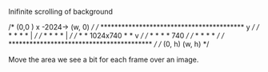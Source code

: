Inifinite scrolling of background

/*        (0,0 )        x     -2024->           (w, 0)                    */
/*        *****************************************      y                */
/*        *          *            *               *     |                 */
/*        *          *            *               *     |                 */
/*        *          *   1024x740 *               *     v                 */
/*        *          *            *               *     740               */
/*        *          *            *               *                       */
/*        *****************************************                       */
/*        (0, h)                                  (w, h)                  */


Move the area we see a bit for each frame over an image. 
